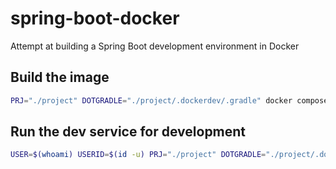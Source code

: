 # spring-boot-docker
Attempt at building a Spring Boot development environment in Docker

## Build the image
```bash
PRJ="./project" DOTGRADLE="./project/.dockerdev/.gradle" docker compose build dev
```

## Run the dev service for development
```bash
USER=$(whoami) USERID=$(id -u) PRJ="./project" DOTGRADLE="./project/.dockerdev/.gradle" docker compose run --rm -p 8080:8080 dev /bin/bash
```
